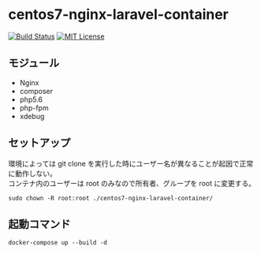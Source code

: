 # centos7-nginx-laravel-container

[![Build Status](https://travis-ci.com/lagoon-io/centos7-nginx-laravel-container.svg?branch=master)](https://travis-ci.com/lagoon-io/centos7-nginx-laravel-container)
[![MIT License](http://img.shields.io/badge/license-MIT-blue.svg?style=flat)](LICENSE)

## モジュール

- Nginx
- composer
- php5.6
- php-fpm
- xdebug

## セットアップ

環境によっては git clone を実行した時にユーザー名が異なることが起因で正常に動作しない。  
コンテナ内のユーザーは root のみなので所有者、グループを root に変更する。

```
sudo chown -R root:root ./centos7-nginx-laravel-container/
```

## 起動コマンド

```
docker-compose up --build -d
```

